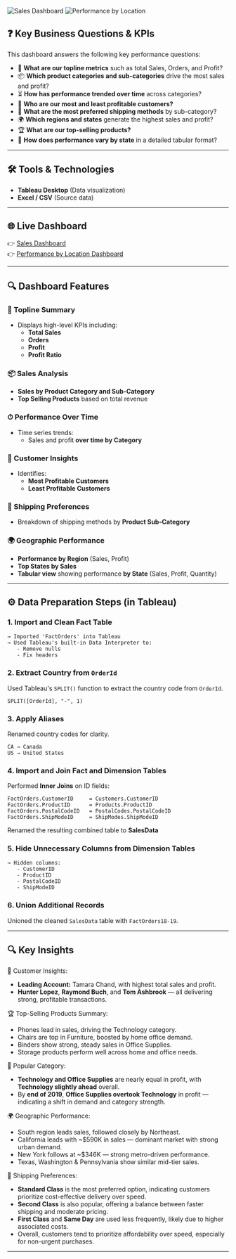 ![Sales Dashboard](https://github.com/user-attachments/assets/1acd366d-f132-4821-ac6f-b41e98211f8b)
![Performance by Location](https://github.com/user-attachments/assets/e837d5ab-c9ff-46da-8453-d2fa4f409154)



## ❓ Key Business Questions & KPIs

This dashboard answers the following key performance questions:

- 🧮 **What are our topline metrics** such as total Sales, Orders, and Profit?
- 📦 **Which product categories and sub-categories** drive the most sales and profit?
- ⏳ **How has performance trended over time** across categories?
- 👥 **Who are our most and least profitable customers?**
- 🚚 **What are the most preferred shipping methods** by sub-category?
- 🌍 **Which regions and states** generate the highest sales and profit?
- 🏆 **What are our top-selling products?**
- 📍 **How does performance vary by state** in a detailed tabular format?
---

## 🛠 Tools & Technologies

- **Tableau Desktop** (Data visualization)
- **Excel / CSV** (Source data)

---

## 🌐 Live Dashboard

  👉 [Sales Dashboard](https://public.tableau.com/app/profile/sujit.singh5086/viz/shared/QBRCQYZDZ)  
  👉 [Performance by Location Dashboard](https://public.tableau.com/app/profile/sujit.singh5086/viz/TableauFundamentals_17483200559180/PerformancebyLocation)

---

## 🔍 Dashboard Features

### 📌 Topline Summary
- Displays high-level KPIs including:
  - **Total Sales**
  - **Orders**
  - **Profit**
  - **Profit Ratio**

### 📦 Sales Analysis
- **Sales by Product Category and Sub-Category**
- **Top Selling Products** based on total revenue

### ⏱ Performance Over Time
- Time series trends:
  - Sales and profit **over time by Category**

### 👥 Customer Insights
- Identifies:
  - **Most Profitable Customers**
  - **Least Profitable Customers**

### 🚚 Shipping Preferences
- Breakdown of shipping methods by **Product Sub-Category**

### 🌍 Geographic Performance
- **Performance by Region** (Sales, Profit)
- **Top States by Sales**
- **Tabular view** showing performance **by State** (Sales, Profit, Quantity)

---

## ⚙️ Data Preparation Steps (in Tableau)

### 1. Import and Clean Fact Table
```
→ Imported 'FactOrders' into Tableau
→ Used Tableau's built-in Data Interpreter to:
   - Remove nulls
   - Fix headers
```

### 2. Extract Country from `OrderId`
Used Tableau's `SPLIT()` function to extract the country code from `OrderId`.

```tableau
SPLIT([OrderId], "-", 1)
```
### 3. Apply Aliases
Renamed country codes for clarity.

```text
CA → Canada  
US → United States
```

### 4. Import and Join Fact and Dimension Tables
Performed **Inner Joins** on ID fields:

```text
FactOrders.CustomerID     = Customers.CustomerID  
FactOrders.ProductID      = Products.ProductID  
FactOrders.PostalCodeID   = PostalCodes.PostalCodeID  
FactOrders.ShipModeID     = ShipModes.ShipModeID  
```
Renamed the resulting combined table to **SalesData**

### 5. Hide Unnecessary Columns from **Dimension Tables**
```text
→ Hidden columns:
   - CustomerID
   - ProductID
   - PostalCodeID
   - ShipModeID
```

### 6. Union Additional Records
Unioned the cleaned `SalesData` table with `FactOrders18-19`.

---

## 🔍 Key Insights

👥 Customer Insights:
  - **Leading Account:** Tamara Chand, with highest total sales and profit.
  - **Hunter Lopez**, **Raymond Buch**, and **Tom Ashbrook** — all delivering strong, profitable transactions.

🏆 Top-Selling Products Summary:
  - Phones lead in sales, driving the Technology category.
  - Chairs are top in Furniture, boosted by home office demand.
  - Binders show strong, steady sales in Office Supplies.
  - Storage products perform well across home and office needs.

💼 Popular Category:
  - **Technology and Office Supplies** are nearly equal in profit, with **Technology slightly ahead** overall.
  - By **end of 2019**, **Office Supplies overtook Technology** in profit — indicating a shift in demand and category strength.

🌍 Geographic Performance:
  - South region leads sales, followed closely by Northeast.
  - California leads with ~$590K in sales — dominant market with strong urban demand.
  - New York follows at ~$346K — strong metro-driven performance.
  - Texas, Washington & Pennsylvania show similar mid-tier sales.

🚚 Shipping Preferences:
  - **Standard Class** is the most preferred option, indicating customers prioritize cost-effective delivery over speed.
  - **Second Class** is also popular, offering a balance between faster shipping and moderate pricing.
  - **First Class** and **Same Day** are used less frequently, likely due to higher associated costs.
  - Overall, customers tend to prioritize affordability over speed, especially for non-urgent purchases.
---

